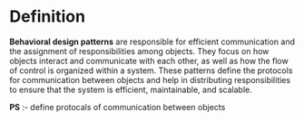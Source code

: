 

# Definition

**Behavioral design patterns** are responsible for efficient communication and 
the assignment of responsibilities among objects. They focus on how objects 
interact and communicate with each other, as well as how the flow of control
is organized within a system. These patterns define the protocols for 
communication between objects and help in distributing responsibilities to 
ensure that the system is efficient, maintainable, and scalable.


**PS** :- define protocals of communication between objects 
